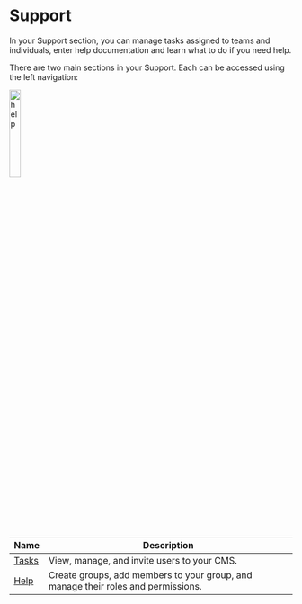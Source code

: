 # Support

In your Support section, you can manage tasks assigned to teams and individuals, enter help documentation and learn what to do if you need help.

There are two main sections in your Support. Each can be accessed using the left navigation:

<img src="../../../images/help1.png" alt="help" style="width: 20%; display: block"></a>

**Name** | **Description** 
:--- | ---
<a href="/support/tasks">Tasks</a> | View, manage, and invite users to your CMS.
<a href="/support/help">Help</a> | Create groups, add members to your group, and manage their roles and permissions.

